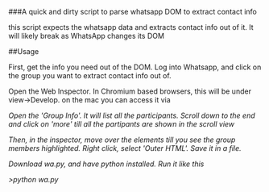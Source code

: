 ###A quick and dirty script to parse whatsapp DOM to extract contact info

this script expects the whatsapp data and extracts contact info out of it. It will likely break as WhatsApp changes its DOM

##Usage

First, get the info you need out of the DOM. Log into Whatsapp, and click on the group you want to extract contact info out of. 

Open the Web Inspector. In Chromium based browsers, this will be under view->Develop. on the mac you can access it via <cmd><opt><i>

Open the 'Group Info'. It will list all the participants. Scroll down to the end and click on 'more' till all the partipants are shown in the scroll view

Then, in the inspector, move over the elements till you see the group members highlighted. Right click, select 'Outer HTML'. Save it in a file.


Download wa.py, and have python installed. Run it like this

_>python wa.py <your filename>_


